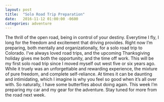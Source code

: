 ```yaml
---
layout: post
title:  "Solo Road Trip Preparation"
date:   2016-11-12 01:00:00 -0600
categories: adventure
---
```

The thrill of the open road, being in control of your destiny. Everytime I fly, I long for the freedom and excitement that driving provides. Right now I’m preparing, both mentally and organizationally, for a solo road trip to Colorado. I’ve always loved road trips, and the upcoming Thanksgiving holiday gives me both the opportunity, and the time off work. This will be my first solo road trip since I moved myself out west five or six years ago. While it truely was an unforgettable and rewarding experience, the mixture of pure freedom, and complete self-reliance. At times it can be daunting and intimidating, which I imagine is why you feel so good when it’s all over with. So naturally, I have some butterflies about doing again. This week I’m preparing my car and my gear for the adventure. Stay tuned for more from the road next week.
